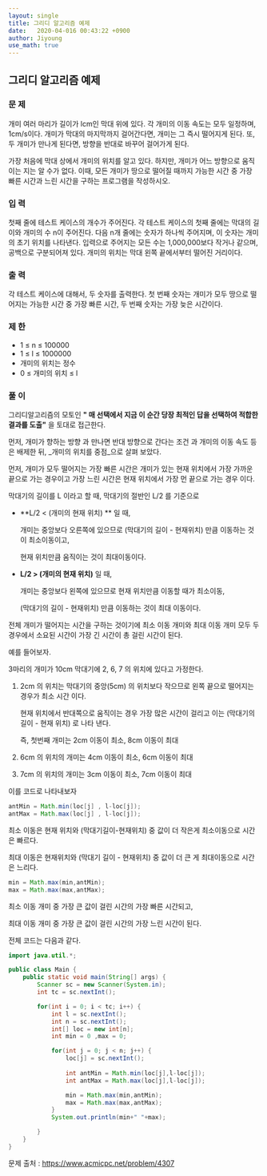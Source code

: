 ```yaml
---
layout: single
title: 그리디 알고리즘 예제
date:   2020-04-016 00:43:22 +0900
author: Jiyoung
use_math: true
---
```


## 그리디 알고리즘 예제

### 문 제

개미 여러 마리가 길이가 lcm인 막대 위에 있다. 각 개미의 이동 속도는 모두 일정하며, 1cm/s이다. 개미가 막대의 마지막까지 걸어간다면, 개미는 그 즉시 떨어지게 된다. 또, 두 개미가 만나게 된다면, 방향을 반대로 바꾸어 걸어가게 된다.

가장 처음에 막대 상에서 개미의 위치를 알고 있다. 하지만, 개미가 어느 방향으로 움직이는 지는 알 수가 없다. 이때, 모든 개미가 땅으로 떨어질 때까지 가능한 시간 중 가장 빠른 시간과 느린 시간을 구하는 프로그램을 작성하시오.



### 입 력

첫째 줄에 테스트 케이스의 개수가 주어진다. 각 테스트 케이스의 첫째 줄에는 막대의 길이와 개미의 수 n이 주어진다. 다음 n개 줄에는 숫자가 하나씩 주어지며, 이 숫자는 개미의 초기 위치를 나타낸다. 입력으로 주어지는 모든 수는 1,000,000보다 작거나 같으며, 공백으로 구분되어져 있다. 개미의 위치는 막대 왼쪽 끝에서부터 떨어진 거리이다.



### 출 력

각 테스트 케이스에 대해서, 두 숫자를 출력한다. 첫 번째 숫자는 개미가 모두 땅으로 떨어지는 가능한 시간 중 가장 빠른 시간, 두 번째 숫자는 가장 늦은 시간이다.



### 제 한

- 1 ≤ n ≤ 100000
- 1 ≤ l ≤ 1000000
- 개미의 위치는 정수
- 0 ≤ 개미의 위치 ≤ l





### 풀 이

그리디알고리즘의 모토인 **" 매 선택에서 지금 이 순간 당장 최적인 답을 선택하여 적합한 결과를 도출"** 을 토대로 접근한다.

먼저, 개미가 향하는 방향 과 만나면 반대 방향으로 간다는 조건 과 개미의 이동 속도 등 은 배제한 뒤, _개미의 위치를 중점_으로 살펴 보았다.



먼저, 개미가 모두 떨어지는 가장 빠른 시간은 개미가 있는 현재 위치에서 가장 가까운 끝으로 가는 경우이고 가장 느린 시간은 현재 위치에서 가장 먼 끝으로 가는 경우 이다.



막대기의 길이를 L 이라고 할 때,  막대기의 절반인 L/2 를 기준으로 

- **L/2 < (개미의 현재 위치) ** 일 때, 

  개미는 중앙보다 오른쪽에 있으므로 (막대기의 길이 - 현재위치) 만큼 이동하는 것이 최소이동이고,

  현재 위치만큼 움직이는 것이 최대이동이다.

- **L/2  > (개미의 현재 위치)** 일  때,

  개미는 중앙보다 왼쪽에 있으므로 현재 위치만큼 이동할 때가 최소이동, 

  (막대기의 길이 - 현재위치) 만큼 이동하는 것이 최대 이동이다.



전체 개미가 떨어지는 시간을 구하는 것이기에 최소 이동 개미와 최대 이동 개미 모두 두 경우에서 소요된 시간이 가장 긴 시간이 총 걸린 시간이 된다.



예를 들어보자.

 3마리의 개미가 10cm 막대기에 2, 6, 7 의 위치에 있다고 가정한다.

1. 2cm 의 위치는 막대기의 중앙(5cm) 의 위치보다 작으므로 왼쪽 끝으로 떨어지는 경우가 최소 시간 이다.

   현재 위치에서 반대쪽으로 움직이는 경우 가장 많은 시간이 걸리고 이는 (막대기의 길이 - 현재 위치) 로 나타 낸다.

   즉, 첫번째 개미는 2cm 이동이 최소, 8cm 이동이 최대 

2. 6cm 의 위치의 개미는 4cm 이동이 최소, 6cm 이동이 최대

3. 7cm 의 위치의 개미는 3cm 이동이 최소, 7cm 이동이 최대



이를 코드로 나타내보자

```java
antMin = Math.min(loc[j] , l-loc[j]);
antMax = Math.max(loc[j] , l-loc[j]);
```



최소 이동은 현재 위치와 (막대기길이-현재위치)  중 값이 더 작은게 최소이동으로 시간은 빠르다.

최대 이동은 현재위치와 (막대기 길이 - 현재위치) 중 값이 더 큰 게 최대이동으로 시간은 느리다.



```java
min = Math.max(min,antMin); 
max = Math.max(max,antMax);
```

최소 이동 개미 중 가장 큰 값이  걸린 시간의 가장 빠른 시간되고,

최대 이동 개미 중 가장 큰 값이  걸린 시간의 가장 느린 시간이 된다.



전체 코드는 다음과 같다.

```java
import java.util.*;

public class Main {
    public static void main(String[] args) {
        Scanner sc = new Scanner(System.in);
        int tc = sc.nextInt();

        for(int i = 0; i < tc; i++) {
            int l = sc.nextInt();
            int n = sc.nextInt();
            int[] loc = new int[n];
            int min = 0 ,max = 0;

            for(int j = 0; j < n; j++) {
                loc[j] = sc.nextInt();
                
                int antMin = Math.min(loc[j],l-loc[j]);
                int antMax = Math.max(loc[j],l-loc[j]);

                min = Math.max(min,antMin); 
                max = Math.max(max,antMax);
            }
            System.out.println(min+" "+max);

        }
    }
}
```



 

문제 출처 : https://www.acmicpc.net/problem/4307